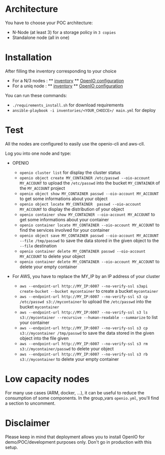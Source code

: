 # Architecture

You have to choose your POC architecture:
* N-Node (at least 3) for a storage policy in `3 copies`
* Standalone node (all in one)

# Installation

After filling the inventory corresponding to your choice
* For a N/3 nodes :
** [inventory](inventories/n-nodes/01_inventory.ini) 
** [OpenIO configuration](inventories/n-nodes/group_vars/openio.yml)
* For a uniq node :
** [inventory](inventories/standalone/01_inventory.ini) 
** [OpenIO configuration](inventories/standalone/group_vars/openio.yml)

You can run these commands: 
* `./requirements_install.sh` for download requirements
* `ansible-playbook -i inventories/<YOUR_CHOICE>/ main.yml` for deploy

# Test

All the nodes are configured to easily use the openio-cli and aws-clI.

Log you into one node and type:
 - OPENIO

	 -  `openio cluster list` for display the cluster status
	 -  `openio object create MY_CONTAINER /etc/passwd --oio-account MY_ACCOUNT` to upload the `/etc/passwd` into the bucket `MY_CONTAINER` of the `MY_ACCOUNT` project
	 -  `openio object show MY_CONTAINER passwd --oio-account MY_ACCOUNT` to get some informations about your object
	 -  `openio object locate MY_CONTAINER  passwd --oio-account MY_ACCOUNT` to display the distribution of your object
	 -  `openio container show MY_CONTAINER --oio-account MY_ACCOUNT` to get some informations about your container
	 -  `openio container locate MY_CONTAINER --oio-account MY_ACCOUNT` to find the services involved for your container
	 -  `openio object save MY_CONTAINER passwd --oio-account MY_ACCOUNT --file /tmp/passwd` to save the data stored in the given object to the `--file` destination
	 -  `openio container delete MY_CONTAINER passwd --oio-account MY_ACCOUNT` to delete your object
	 -  `openio container delete MY_CONTAINER --oio-account MY_ACCOUNT` to delete your empty container


 - For AWS, you have to replace the MY_IP by an IP address of your cluster
	 -  `aws --endpoint-url http://MY_IP:6007 --no-verify-ssl s3api create-bucket --bucket mycontainer` to create a bucket `mycontainer`
	 -  `aws --endpoint-url http://MY_IP:6007 --no-verify-ssl s3 cp /etc/passwd s3://mycontainer` to upload the `/etc/passwd` into the bucket `mycontainer`
	 -  `aws --endpoint-url http://MY_IP:6007 --no-verify-ssl s3 ls s3://mycontainer --recursive --human-readable --summarize` to list your container
	 -  `aws --endpoint-url http://MY_IP:6007 --no-verify-ssl s3 cp s3://mycontainer /tmp/passwd` to save the data stored in the given object into the file given
	 -  `aws --endpoint-url http://MY_IP:6007 --no-verify-ssl s3 rm s3://mycontainer/passwd` to delete your object
	 -  `aws --endpoint-url http://MY_IP:6007 --no-verify-ssl s3 rb s3://mycontainer` to delete your empty container

# Low capacity nodes

For many use cases (ARM, docker, ...), it can be useful to reduce the consumption of some components.
In the group_vars `openio.yml`, you'll find a section to uncomment.

# Disclaimer

Please keep in mind that deployment allows you to install OpenIO for demo/POC/development purposes only. Don't go in production with this setup.
